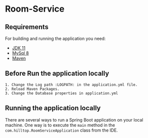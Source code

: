 # Room-Service

## Requirements

For building and running the application you need:

- [JDK 11](https://openjdk.org/install/)
- [MySql 8](https://dev.mysql.com/downloads/mysql/)
- [Maven](https://maven.apache.org)

## Before Run the application locally

    1. Change the Log path :LOGPATH: in the application.yml file.
    2. Reload Maven Packages. 
    3. Change the Database properties in application.yml

## Running the application locally

There are several ways to run a Spring Boot application on your local machine. One way is to execute the `main` method
in the `com.hilltop.RoomServiceApplication` class from the IDE.